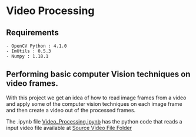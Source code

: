 # Video Processing

## Requirements
```
- OpenCV Python : 4.1.0
- ImUtils : 0.5.3
- Numpy : 1.18.1
```
## Performing basic computer Vision techniques on video frames. 

With this project we get an idea of how to read image frames from a video and apply some of the computer vision techniques on each image frame and then create a video out of the processed frames.

The .ipynb file [Video_Processing.ipynb](Video_Processing.ipynb) has the python code that reads a input video file available at [Source Video File Folder](SourceVideoFile/InputVideoFile.mp4)
